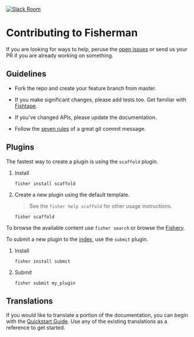 [![Slack Room][slack-badge]][slack-link]

# Contributing to Fisherman

If you are looking for ways to help, peruse the [open issues][issues] or send us your PR if you are already working on something.

## Guidelines

* Fork the repo and create your feature branch from master.

* If you make significant changes, please add tests too. Get familiar with [Fishtape][fishtape].

* If you've changed APIs, please update the documentation.

* Follow the [seven rules][rules] of a great git commit message.

## Plugins

The fastest way to create a plugin is using the `scaffold` plugin.

1. Install

    ```fish
    fisher install scaffold
    ```

2. Create a new plugin using the default template.
    > See the `fisher help scaffold` for other usage instructions.

    ```fish
    fisher scaffold
    ```

To browse the available content use `fisher search` or browse the [Fishery][fishery].

To submit a new plugin to the [index][index], use the `submit` plugin.

1. Install

    ```fish
    fisher install submit
    ```

2. Submit

    ```fish
    fisher submit my_plugin
    ```

## Translations

If you would like to translate a portion of the documentation, you can begin with the [Quickstart Guide][quick-start]. Use any of the existing translations as a reference to get started.

<!-- Badges -->

[slack-link]: https://fisherman-wharf.herokuapp.com/
[slack-badge]: https://img.shields.io/badge/slack-join%20the%20chat-00B9FF.svg?style=flat-square

<!-- Links -->

[rules]: http://chris.beams.io/posts/git-commit/#seven-rules
[issues]: https://github.com/fisherman/fisherman/issues?q=is%3Aopen+is%3Aissue
[fishtape]: https://github.com/fisherman/fishtape

<!-- Plugins -->

[index]: https://github.com/fisherman/fisher-index
[fishery]: https://github.com/fishery

<!-- Translations -->

[quick-start]: https://github.com/fisherman/fisherman/wiki/Quickstart-Guide
